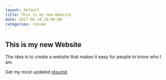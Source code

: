 ```yaml
---
layout: default
title: This is my new Website
date: 2017-06-10 20:00:00
categories: resume
---
```

## This is my new Website

The idea is to create a website that makes it easy for people to know who I am.

Get my most updated [résumé]({{site.url}}/downloads/Silva_resume.pdf).
